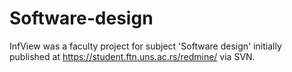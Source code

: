 # Software-design
InfView was a faculty project for subject 'Software design' initially published at https://student.ftn.uns.ac.rs/redmine/ via SVN. 

